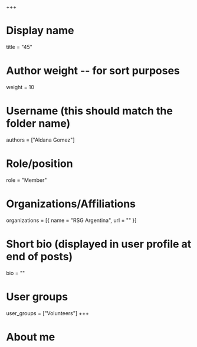 +++
# Display name
title = "45"

# Author weight -- for sort purposes
weight = 10

# Username (this should match the folder name)
authors = ["Aldana Gomez"]

# Role/position
role = "Member"

# Organizations/Affiliations
organizations = [{ name = "RSG Argentina", url = "" }]

# Short bio (displayed in user profile at end of posts)
bio = ""

# User groups
user_groups = ["Volunteers"]
+++

# About me
